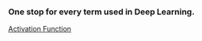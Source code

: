 ### One stop for every term used in Deep Learning.

[Activation Function](deeplearning_glossary/A/activation_function.md)